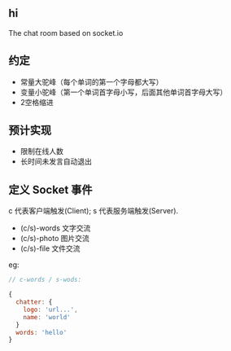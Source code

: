 ## hi

The chat room based on socket.io

## 约定

- 常量大驼峰（每个单词的第一个字母都大写）
- 变量小驼峰（第一个单词首字母小写，后面其他单词首字母大写）
- 2空格缩进

## 预计实现

- 限制在线人数
- 长时间未发言自动退出

## 定义 Socket 事件

c 代表客户端触发(Client); s 代表服务端触发(Server).

- (c/s)-words  文字交流
- (c/s)-photo  图片交流
- (c/s)-file  文件交流

eg:

```javascript
// c-words / s-wods:

{
  chatter: {
    logo: 'url...',
    name: 'world'
  }
  words: 'hello'
}
```
